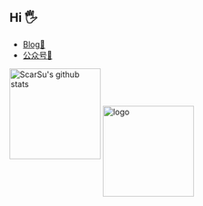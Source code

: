 ## Hi 🖐

- [Blog📖](https://www.scarsu.com/)
- [公众号📌](https://scarsu.oss-cn-shanghai.aliyuncs.com/picgo20210226152916.png)

<img src="https://github-readme-stats.vercel.app/api?username=scarsu&count_private=true&show_icons=true&theme=dracula&include_all_commits=true" alt="ScarSu's github stats" height="160" />

<img src="https://github-profile-trophy.vercel.app/?username=scarsu&theme=flat&column=7" alt="logo" height="160" align="center" style="margin: auto; margin-bottom: 20px;" />
